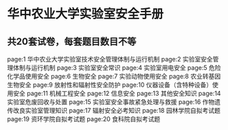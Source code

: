 # 华中农业大学实验室安全手册
## 共20套试卷，每套题目数目不等
  page:1 华中农业大学实验室技术安全管理体制与运行机制
  page:2 实验室安全管理体制与运行机制
  page:3 实验室安全常识
  page:4 实验室用电安全
  page:5 危险化学品使用安全
  page:6 生物安全
  page:7 实验动物使用安全
  page:8 农业转基因生物安全
  page:9 放射性和辐射性安全防护
  page:10 仪器设备（含特种设备）使用安全
  page:11 机械工程安全
  page:12 信息安全
  page:13 其他安全知识
  page:14 实验室危废回收与处置
  page:15 实验室安全事故紧急处理与救援
  page:16 作物遗传改良实验室管理知识
  page:17 辐射安全必考知识
  page:18 园林学院自拟考试题
  page:19 资环学院自拟考试题
  page:20 食科院自拟考试题
